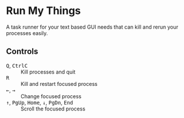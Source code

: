 # Run My Things

A task runner for your text based GUI needs that can kill and rerun your processes easily.

## Controls

<dl>

<dt>
  <kbd>Q</kbd>,
  <kbd>Ctrl</kbd><kbd>C</kbd>
</dt>
<dd>Kill processes and quit</dd>

<dt>
  <kbd>R</kbd>
</dt>
<dd>Kill and restart focused process</dd>

<dt>
  <kbd>&larr;</kbd>,
  <kbd>&rarr;</kbd>
</dt>
<dd>Change focused process</dd>

<dt>
  <kbd>&uarr;</kbd>,
  <kbd>PgUp</kbd>,
  <kbd>Home</kbd>,
  <kbd>&darr;</kbd>,
  <kbd>PgDn</kbd>,
  <kbd>End</kbd>
</dt>
<dd>Scroll the focused process</dd>

</dl>
